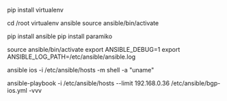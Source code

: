 pip install virtualenv


cd /root
virtualenv ansible
source ansible/bin/activate

pip install ansible
pip install paramiko

source ansible/bin/activate
export ANSIBLE_DEBUG=1
export ANSIBLE_LOG_PATH=/etc/ansible/ansible.log

ansible ios -i /etc/ansible/hosts -m shell -a "uname"


ansible-playbook -i /etc/ansible/hosts --limit 192.168.0.36 /etc/ansible/bgp-ios.yml -vvv

